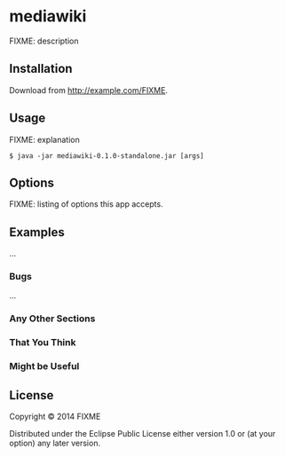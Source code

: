 # mediawiki

FIXME: description

## Installation

Download from http://example.com/FIXME.

## Usage

FIXME: explanation

    $ java -jar mediawiki-0.1.0-standalone.jar [args]

## Options

FIXME: listing of options this app accepts.

## Examples

...

### Bugs

...

### Any Other Sections
### That You Think
### Might be Useful

## License

Copyright © 2014 FIXME

Distributed under the Eclipse Public License either version 1.0 or (at
your option) any later version.
